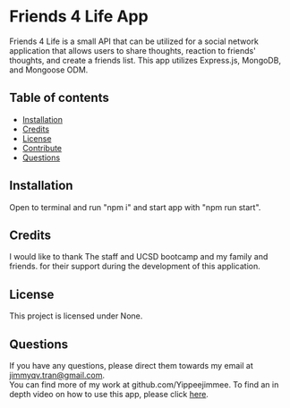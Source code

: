 # Friends 4 Life App

Friends 4 Life is a small API that can be utilized for a social network application that allows users to share thoughts, reaction to friends' thoughts, and create a friends list. This app utilizes Express.js, MongoDB, and Mongoose ODM.

## Table of contents

- [Installation](#installation)
- [Credits](#credits)
- [License](#license)
- [Contribute](#contribute)
- [Questions](#questions)

## Installation

Open to terminal and run "npm i" and start app with "npm run start".

## Credits

I would like to thank The staff and UCSD bootcamp and my family and friends. for their support during the development of this application.

## License

This project is licensed under None.

## Questions

If you have any questions, please direct them towards my email at jimmyqv.tran@gmail.com.  
You can find more of my work at github.com/Yippeejimmee.
To find an in depth video on how to use this app, please click [here](https://youtu.be/ywyU8rUHLk0).
